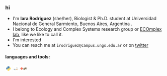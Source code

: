 ### hi

- I'm **Iara Rodriguez** (she/her), Biologist & Ph.D. student at Universidad Nacional de General Sarmiento, Buenos Aires, Argentina .
- I belong to Ecology and Complex Systems research group or [ECOmplex lab](http://twitter.com/ecomplex_lab), like we like to call it.
- I'm interested 
- You can reach me at `irodriguez@campus.ungs.edu.ar` or on [twitter](http://twitter.com/123iamela)

#### languages and tools:

<code><img height="20" src="https://raw.githubusercontent.com/github/explore/80688e429a7d4ef2fca1e82350fe8e3517d3494d/topics/python/python.png"></code>
<code><img height="20" src="https://raw.githubusercontent.com/github/explore/80688e429a7d4ef2fca1e82350fe8e3517d3494d/topics/mysql/mysql.png"></code>
<code><img height="20" src="https://raw.githubusercontent.com/github/explore/80688e429a7d4ef2fca1e82350fe8e3517d3494d/topics/git/git.png"></code>
